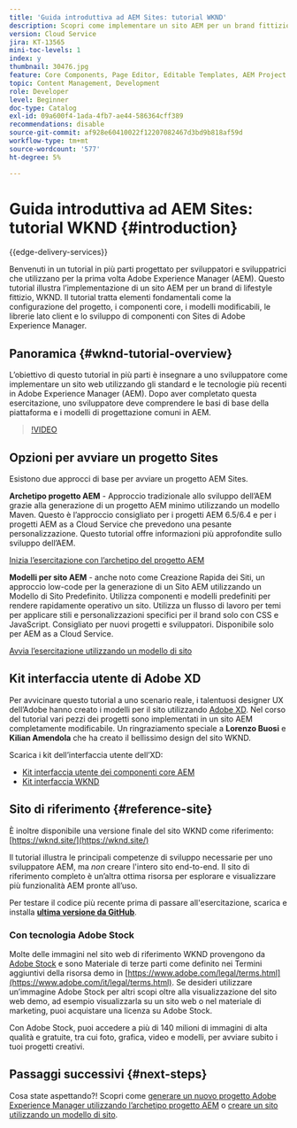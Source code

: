 ```yaml
---
title: 'Guida introduttiva ad AEM Sites: tutorial WKND'
description: Scopri come implementare un sito AEM per un brand fittizio del settore lifestyle denominato WKND. Ottieni una descrizione dettagliata di Experienci Manager fondamentali come la configurazione del progetto, gli archetipi Maven, i componenti core, i modelli modificabili, le librerie client e lo sviluppo di componenti.
version: Cloud Service
jira: KT-13565
mini-toc-levels: 1
index: y
thumbnail: 30476.jpg
feature: Core Components, Page Editor, Editable Templates, AEM Project Archetype
topic: Content Management, Development
role: Developer
level: Beginner
doc-type: Catalog
exl-id: 09a600f4-1ada-4fb7-ae44-586364cff389
recommendations: disable
source-git-commit: af928e60410022f12207082467d3bd9b818af59d
workflow-type: tm+mt
source-wordcount: '577'
ht-degree: 5%

---
```


# Guida introduttiva ad AEM Sites: tutorial WKND {#introduction}

{{edge-delivery-services}}

Benvenuti in un tutorial in più parti progettato per sviluppatori e sviluppatrici che utilizzano per la prima volta Adobe Experience Manager (AEM). Questo tutorial illustra l’implementazione di un sito AEM per un brand di lifestyle fittizio, WKND. Il tutorial tratta elementi fondamentali come la configurazione del progetto, i componenti core, i modelli modificabili, le librerie lato client e lo sviluppo di componenti con Sites di Adobe Experience Manager.

## Panoramica {#wknd-tutorial-overview}

L’obiettivo di questo tutorial in più parti è insegnare a uno sviluppatore come implementare un sito web utilizzando gli standard e le tecnologie più recenti in Adobe Experience Manager (AEM). Dopo aver completato questa esercitazione, uno sviluppatore deve comprendere le basi di base della piattaforma e i modelli di progettazione comuni in AEM.

>[!VIDEO](https://video.tv.adobe.com/v/30476?quality=12&learn=on)

## Opzioni per avviare un progetto Sites

Esistono due approcci di base per avviare un progetto AEM Sites.

**Archetipo progetto AEM** - Approccio tradizionale allo sviluppo dell’AEM grazie alla generazione di un progetto AEM minimo utilizzando un modello Maven. Questo è l’approccio consigliato per i progetti AEM 6.5/6.4 e per i progetti AEM as a Cloud Service che prevedono una pesante personalizzazione. Questo tutorial offre informazioni più approfondite sullo sviluppo dell’AEM.

[Inizia l’esercitazione con l’archetipo del progetto AEM](./project-archetype/overview.md)

**Modelli per sito AEM** - anche noto come Creazione Rapida dei Siti, un approccio low-code per la generazione di un Sito AEM utilizzando un Modello di Sito Predefinito. Utilizza componenti e modelli predefiniti per rendere rapidamente operativo un sito. Utilizza un flusso di lavoro per temi per applicare stili e personalizzazioni specifici per il brand solo con CSS e JavaScript. Consigliato per nuovi progetti e sviluppatori. Disponibile solo per AEM as a Cloud Service.

[Avvia l’esercitazione utilizzando un modello di sito](./site-template/create-site.md)

## Kit interfaccia utente di Adobe XD

Per avvicinare questo tutorial a uno scenario reale, i talentuosi designer UX dell’Adobe hanno creato i modelli per il sito utilizzando [Adobe XD](https://www.adobe.com/products/xd.html). Nel corso del tutorial vari pezzi dei progetti sono implementati in un sito AEM completamente modificabile. Un ringraziamento speciale a **Lorenzo Buosi** e **Kilian Amendola** che ha creato il bellissimo design del sito WKND.

Scarica i kit dell’interfaccia utente dell’XD:

* [Kit interfaccia utente dei componenti core AEM](assets/overview/AEM-CoreComponents-UI-Kit.xd)
* [Kit interfaccia WKND](https://github.com/adobe/aem-guides-wknd/releases/download/aem-guides-wknd-0.0.2/AEM_UI-kit-WKND.xd)

## Sito di riferimento {#reference-site}

È inoltre disponibile una versione finale del sito WKND come riferimento: [https://wknd.site/](https://wknd.site/)

Il tutorial illustra le principali competenze di sviluppo necessarie per uno sviluppatore AEM, ma *non* creare l&#39;intero sito end-to-end. Il sito di riferimento completo è un’altra ottima risorsa per esplorare e visualizzare più funzionalità AEM pronte all’uso.

Per testare il codice più recente prima di passare all&#39;esercitazione, scarica e installa **[ultima versione da GitHub](https://github.com/adobe/aem-guides-wknd/releases/latest)**.

### Con tecnologia Adobe Stock

Molte delle immagini nel sito web di riferimento WKND provengono da [Adobe Stock](https://stock.adobe.com/) e sono Materiale di terze parti come definito nei Termini aggiuntivi della risorsa demo in [https://www.adobe.com/legal/terms.html](https://www.adobe.com/it/legal/terms.html). Se desideri utilizzare un’immagine Adobe Stock per altri scopi oltre alla visualizzazione del sito web demo, ad esempio visualizzarla su un sito web o nel materiale di marketing, puoi acquistare una licenza su Adobe Stock.

Con Adobe Stock, puoi accedere a più di 140 milioni di immagini di alta qualità e gratuite, tra cui foto, grafica, video e modelli, per avviare subito i tuoi progetti creativi.

## Passaggi successivi {#next-steps}

Cosa state aspettando?! Scopri come [generare un nuovo progetto Adobe Experience Manager utilizzando l’archetipo progetto AEM](./project-archetype/overview.md) o [creare un sito utilizzando un modello di sito](./site-template/create-site.md).
